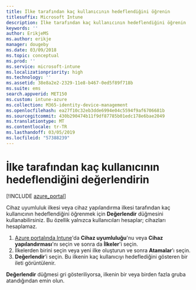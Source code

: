 ```yaml
---
title: İlke tarafından kaç kullanıcının hedeflendiğini öğrenin
titlesuffix: Microsoft Intune
description: İlke tarafından kaç kullanıcının hedeflendiğini öğrenin
keywords: ''
author: ErikjeMS
ms.author: erikje
manager: dougeby
ms.date: 03/09/2018
ms.topic: conceptual
ms.prod: ''
ms.service: microsoft-intune
ms.localizationpriority: high
ms.technology: ''
ms.assetid: 38e8a2e2-2329-11e8-b467-0ed5f89f718b
ms.suite: ems
search.appverid: MET150
ms.custom: intune-azure
ms.collection: M365-identity-device-management
ms.openlocfilehash: ea27f10c32eb3dde6994e04c5594f9af6706681b
ms.sourcegitcommit: 430b290474b11f9df87785b01edc178e6bae2049
ms.translationtype: MT
ms.contentlocale: tr-TR
ms.lasthandoff: 03/05/2019
ms.locfileid: "57388239"
---
```

# <a name="evaluate-how-many-users-are-targeted-by-a-policy"></a>İlke tarafından kaç kullanıcının hedeflendiğini değerlendirin
[!INCLUDE [azure_portal](./includes/azure_portal.md)]

Cihaz uyumluluk ilkesi veya cihaz yapılandırma ilkesi tarafından kaç kullanıcının hedeflendiğini öğrenmek için **Değerlendir** düğmesini kullanabilirsiniz. Bu özellik yalnızca kullanıcıları hesaplar; cihazları hesaplamaz.

1.  [Azure portalında Intune](https://aka.ms/intuneportal)'da **Cihaz uyumluluğu**'nu veya **Cihaz yapılandırması**'nı seçin ve sonra da **İlkeler**'i seçin.
2.  İlkelerden birini seçin veya yeni ilke oluşturun ve sonra **Atamalar**’ı seçin.
3.  **Değerlendir**’i seçin. Bu ilkenin kaç kullanıcıyı hedeflediğini gösteren bir ileti görüntülenir.

**Değerlendir** düğmesi gri gösteriliyorsa, ilkenin bir veya birden fazla gruba atandığından emin olun.

